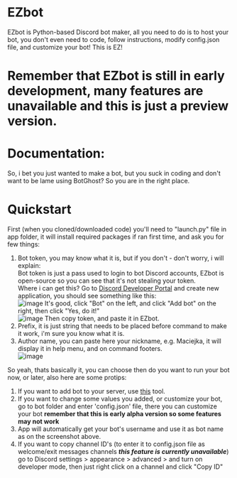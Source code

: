 # EZbot
EZbot is Python-based Discord bot maker, all you need to do is to host your bot, you don't even need to code, follow instructions, modify config.json file, and customize your bot! This is EZ!

# Remember that EZbot is still in early development, many features are unavailable and this is just a preview version.
# Documentation:
So, i bet you just wanted to make a bot, but you suck in coding and don't want to be lame using BotGhost? So you are in the right place.

# Quickstart
First (when you cloned/downloaded code) you'll need to "launch.py" file in app folder, it will install required packages if ran first time, and ask you for few things:
1. Bot token, you may know what it is, but if you don't - don't worry, i will explain:\
Bot token is just a pass used to login to bot Discord accounts, EZbot is open-source so you can see that it's not stealing your token.\
Where i can get this? Go to [Discord Developer Portal](https://discord.com/developers) and create new application, you should see something like this: \
![image](https://user-images.githubusercontent.com/80977526/112305664-40378080-8c9f-11eb-8be2-9c05504d31ab.png)
It's good, click "Bot" on the left, and click "Add bot" on the right, then click "Yes, do it!" \
![image](https://user-images.githubusercontent.com/80977526/112305835-6fe68880-8c9f-11eb-8f59-6f131bbe427f.png)
Then copy token, and paste it in EZbot.
2. Prefix, it is just string that needs to be placed before command to make it work, i'm sure you know what it is.
3. Author name, you can paste here your nickname, e.g. Maciejka, it will display it in help menu, and on command footers.\
![image](https://user-images.githubusercontent.com/80977526/112306165-ce136b80-8c9f-11eb-920f-a9c8698dcb2a.png)

So yeah, thats basically it, you can choose then do you want to run your bot now, or later, also here are some protips:
1. If you want to add bot to your server, use [this](https://discordapi.com/permissions.html) tool.
2. If you want to change some values you added, or customize your bot, go to bot folder and enter 'config.json' file, there you can customize your bot **remember that this is early alpha version so some features may not work**
3. App will automatically get your bot's username and use it as bot name as on the screenshot above.
4. If you want to copy channel ID's (to enter it to config.json file as welcome/exit messages channels ***this feature is currently unavailable***) go to Discord settings > appearance > advanced > and turn on developer mode, then just right click on a channel and click "Copy ID"
